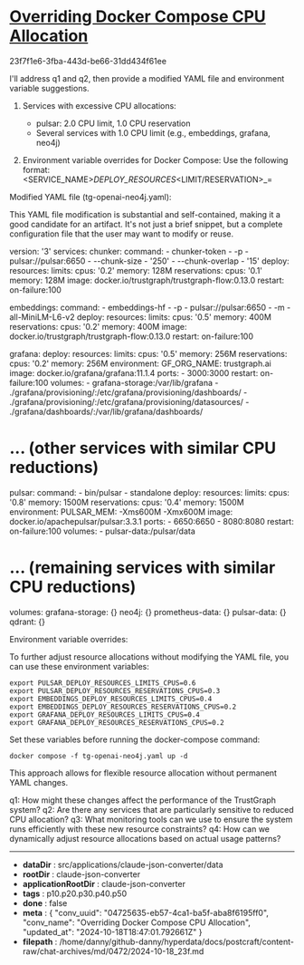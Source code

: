 # [Overriding Docker Compose CPU Allocation](https://claude.ai/chat/04725635-eb57-4ca1-ba5f-aba8f6195ff0)

23f7f1e6-3fba-443d-be66-31dd434f61ee

 I'll address q1 and q2, then provide a modified YAML file and environment variable suggestions.

1. Services with excessive CPU allocations:
   - pulsar: 2.0 CPU limit, 1.0 CPU reservation
   - Several services with 1.0 CPU limit (e.g., embeddings, grafana, neo4j)

2. Environment variable overrides for Docker Compose:
   Use the following format: <SERVICE_NAME>_DEPLOY_RESOURCES_<LIMIT/RESERVATION>_<RESOURCE>=<VALUE>

Modified YAML file (tg-openai-neo4j.yaml):

<antThinking>This YAML file modification is substantial and self-contained, making it a good candidate for an artifact. It's not just a brief snippet, but a complete configuration file that the user may want to modify or reuse.</antThinking>

<antArtifact identifier="modified-docker-compose" type="application/vnd.ant.code" language="yaml" title="Modified Docker Compose YAML">
version: '3'
services:
  chunker:
    command:
    - chunker-token
    - -p
    - pulsar://pulsar:6650
    - --chunk-size
    - '250'
    - --chunk-overlap
    - '15'
    deploy:
      resources:
        limits:
          cpus: '0.2'
          memory: 128M
        reservations:
          cpus: '0.1'
          memory: 128M
    image: docker.io/trustgraph/trustgraph-flow:0.13.0
    restart: on-failure:100

  embeddings:
    command:
    - embeddings-hf
    - -p
    - pulsar://pulsar:6650
    - -m
    - all-MiniLM-L6-v2
    deploy:
      resources:
        limits:
          cpus: '0.5'
          memory: 400M
        reservations:
          cpus: '0.2'
          memory: 400M
    image: docker.io/trustgraph/trustgraph-flow:0.13.0
    restart: on-failure:100

  grafana:
    deploy:
      resources:
        limits:
          cpus: '0.5'
          memory: 256M
        reservations:
          cpus: '0.2'
          memory: 256M
    environment:
      GF_ORG_NAME: trustgraph.ai
    image: docker.io/grafana/grafana:11.1.4
    ports:
    - 3000:3000
    restart: on-failure:100
    volumes:
    - grafana-storage:/var/lib/grafana
    - ./grafana/provisioning/:/etc/grafana/provisioning/dashboards/
    - ./grafana/provisioning/:/etc/grafana/provisioning/datasources/
    - ./grafana/dashboards/:/var/lib/grafana/dashboards/

  # ... (other services with similar CPU reductions)

  pulsar:
    command:
    - bin/pulsar
    - standalone
    deploy:
      resources:
        limits:
          cpus: '0.8'
          memory: 1500M
        reservations:
          cpus: '0.4'
          memory: 1500M
    environment:
      PULSAR_MEM: -Xms600M -Xmx600M
    image: docker.io/apachepulsar/pulsar:3.3.1
    ports:
    - 6650:6650
    - 8080:8080
    restart: on-failure:100
    volumes:
    - pulsar-data:/pulsar/data

  # ... (remaining services with similar CPU reductions)

volumes:
  grafana-storage: {}
  neo4j: {}
  prometheus-data: {}
  pulsar-data: {}
  qdrant: {}
</antArtifact>

Environment variable overrides:

To further adjust resource allocations without modifying the YAML file, you can use these environment variables:

```
export PULSAR_DEPLOY_RESOURCES_LIMITS_CPUS=0.6
export PULSAR_DEPLOY_RESOURCES_RESERVATIONS_CPUS=0.3
export EMBEDDINGS_DEPLOY_RESOURCES_LIMITS_CPUS=0.4
export EMBEDDINGS_DEPLOY_RESOURCES_RESERVATIONS_CPUS=0.2
export GRAFANA_DEPLOY_RESOURCES_LIMITS_CPUS=0.4
export GRAFANA_DEPLOY_RESOURCES_RESERVATIONS_CPUS=0.2
```

Set these variables before running the docker-compose command:

```
docker compose -f tg-openai-neo4j.yaml up -d
```

This approach allows for flexible resource allocation without permanent YAML changes.

q1: How might these changes affect the performance of the TrustGraph system?
q2: Are there any services that are particularly sensitive to reduced CPU allocation?
q3: What monitoring tools can we use to ensure the system runs efficiently with these new resource constraints?
q4: How can we dynamically adjust resource allocations based on actual usage patterns?

---

* **dataDir** : src/applications/claude-json-converter/data
* **rootDir** : claude-json-converter
* **applicationRootDir** : claude-json-converter
* **tags** : p10.p20.p30.p40.p50
* **done** : false
* **meta** : {
  "conv_uuid": "04725635-eb57-4ca1-ba5f-aba8f6195ff0",
  "conv_name": "Overriding Docker Compose CPU Allocation",
  "updated_at": "2024-10-18T18:47:01.792661Z"
}
* **filepath** : /home/danny/github-danny/hyperdata/docs/postcraft/content-raw/chat-archives/md/0472/2024-10-18_23f.md
